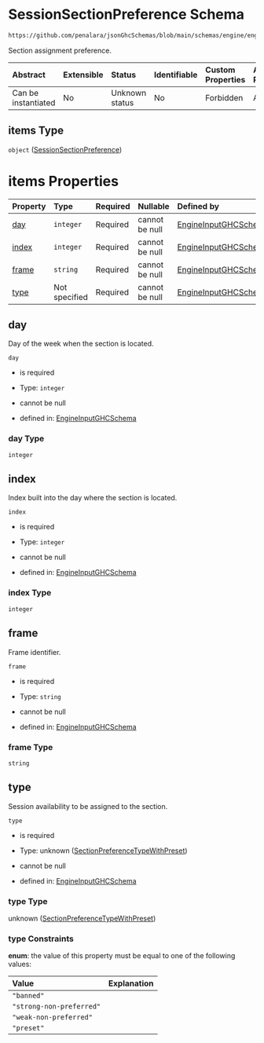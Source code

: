 # SessionSectionPreference Schema

```txt
https://github.com/penalara/jsonGhcSchemas/blob/main/schemas/engine/engineSpecification.schema.json#/definitions/sessionFrameTemplate/items
```

Section assignment preference.

| Abstract            | Extensible | Status         | Identifiable | Custom Properties | Additional Properties | Access Restrictions | Defined In                                                                                               |
| :------------------ | :--------- | :------------- | :----------- | :---------------- | :-------------------- | :------------------ | :------------------------------------------------------------------------------------------------------- |
| Can be instantiated | No         | Unknown status | No           | Forbidden         | Allowed               | none                | [engineSpecification.schema.json\*](../../../out/engineSpecification.schema.json "open original schema") |

## items Type

`object` ([SessionSectionPreference](enginespecification-definitions-sessionframetemplate-sessionsectionpreference.md))

# items Properties

| Property        | Type          | Required | Nullable       | Defined by                                                                                                                                                                                                                                                                                                        |
| :-------------- | :------------ | :------- | :------------- | :---------------------------------------------------------------------------------------------------------------------------------------------------------------------------------------------------------------------------------------------------------------------------------------------------------------- |
| [day](#day)     | `integer`     | Required | cannot be null | [EngineInputGHCSchema](enginespecification-definitions-sessionframetemplate-sessionsectionpreference-properties-day.md "https://github.com/penalara/jsonGhcSchemas/blob/main/schemas/engine/engineSpecification.schema.json#/definitions/sessionFrameTemplate/items/properties/day")                              |
| [index](#index) | `integer`     | Required | cannot be null | [EngineInputGHCSchema](enginespecification-definitions-sessionframetemplate-sessionsectionpreference-properties-index.md "https://github.com/penalara/jsonGhcSchemas/blob/main/schemas/engine/engineSpecification.schema.json#/definitions/sessionFrameTemplate/items/properties/index")                          |
| [frame](#frame) | `string`      | Required | cannot be null | [EngineInputGHCSchema](enginespecification-definitions-sessionframetemplate-sessionsectionpreference-properties-frame.md "https://github.com/penalara/jsonGhcSchemas/blob/main/schemas/engine/engineSpecification.schema.json#/definitions/sessionFrameTemplate/items/properties/frame")                          |
| [type](#type)   | Not specified | Required | cannot be null | [EngineInputGHCSchema](enginespecification-definitions-sessionframetemplate-sessionsectionpreference-properties-sectionpreferencetypewithpreset.md "https://github.com/penalara/jsonGhcSchemas/blob/main/schemas/engine/engineSpecification.schema.json#/definitions/sessionFrameTemplate/items/properties/type") |

## day

Day of the week when the section is located.

`day`

*   is required

*   Type: `integer`

*   cannot be null

*   defined in: [EngineInputGHCSchema](enginespecification-definitions-sessionframetemplate-sessionsectionpreference-properties-day.md "https://github.com/penalara/jsonGhcSchemas/blob/main/schemas/engine/engineSpecification.schema.json#/definitions/sessionFrameTemplate/items/properties/day")

### day Type

`integer`

## index

Index built into the day where the section is located.

`index`

*   is required

*   Type: `integer`

*   cannot be null

*   defined in: [EngineInputGHCSchema](enginespecification-definitions-sessionframetemplate-sessionsectionpreference-properties-index.md "https://github.com/penalara/jsonGhcSchemas/blob/main/schemas/engine/engineSpecification.schema.json#/definitions/sessionFrameTemplate/items/properties/index")

### index Type

`integer`

## frame

Frame identifier.

`frame`

*   is required

*   Type: `string`

*   cannot be null

*   defined in: [EngineInputGHCSchema](enginespecification-definitions-sessionframetemplate-sessionsectionpreference-properties-frame.md "https://github.com/penalara/jsonGhcSchemas/blob/main/schemas/engine/engineSpecification.schema.json#/definitions/sessionFrameTemplate/items/properties/frame")

### frame Type

`string`

## type

Session availability to be assigned to the section.

`type`

*   is required

*   Type: unknown ([SectionPreferenceTypeWithPreset](enginespecification-definitions-sessionframetemplate-sessionsectionpreference-properties-sectionpreferencetypewithpreset.md))

*   cannot be null

*   defined in: [EngineInputGHCSchema](enginespecification-definitions-sessionframetemplate-sessionsectionpreference-properties-sectionpreferencetypewithpreset.md "https://github.com/penalara/jsonGhcSchemas/blob/main/schemas/engine/engineSpecification.schema.json#/definitions/sessionFrameTemplate/items/properties/type")

### type Type

unknown ([SectionPreferenceTypeWithPreset](enginespecification-definitions-sessionframetemplate-sessionsectionpreference-properties-sectionpreferencetypewithpreset.md))

### type Constraints

**enum**: the value of this property must be equal to one of the following values:

| Value                    | Explanation |
| :----------------------- | :---------- |
| `"banned"`               |             |
| `"strong-non-preferred"` |             |
| `"weak-non-preferred"`   |             |
| `"preset"`               |             |
